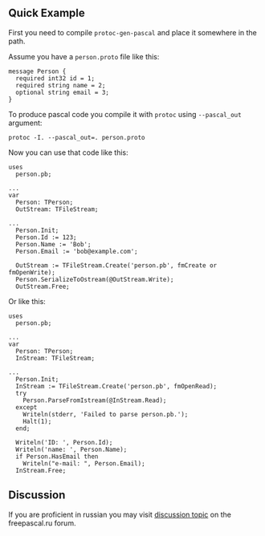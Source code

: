 ## Quick Example ##

First you need to compile `protoc-gen-pascal` and place it somewhere in the path.

Assume you have a `person.proto` file like this:

```
message Person {
  required int32 id = 1;
  required string name = 2;
  optional string email = 3;
}
```

To produce pascal code you compile it with `protoc` using `--pascal_out` argument:

```
protoc -I. --pascal_out=. person.proto
```

Now you can use that code like this:

```
uses
  person.pb;

...
var
  Person: TPerson;
  OutStream: TFileStream;

...
  Person.Init;
  Person.Id := 123;
  Person.Name := 'Bob';
  Person.Email := 'bob@example.com';

  OutStream := TFileStream.Create('person.pb', fmCreate or fmOpenWrite);
  Person.SerializeToOstream(@OutStream.Write);
  OutStream.Free;
```

Or like this:

```
uses
  person.pb;

...
var
  Person: TPerson;
  InStream: TFileStream;

...
  Person.Init;
  InStream := TFileStream.Create('person.pb', fmOpenRead);
  try
    Person.ParseFromIstream(@InStream.Read);
  except
    Writeln(stderr, 'Failed to parse person.pb.');
    Halt(1);
  end;

  Writeln('ID: ', Person.Id);
  Writeln('name: ', Person.Name);
  if Person.HasEmail then
    Writeln("e-mail: ", Person.Email);
  InStream.Free;
```

## Discussion ##

If you are proficient in russian you may visit [discussion topic](http://www.freepascal.ru/forum/viewtopic.php?f=6&t=9834) on the freepascal.ru forum.